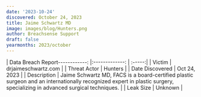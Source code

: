 ```yaml
---
date: '2023-10-24'
discovered: October 24, 2023
title: Jaime Schwartz MD
image: images/blog/Hunters.png
author: Breachsense Support
draft: false
yearmonths: 2023/october
---
```


| Data Breach Report------------:     |:-------------:    | :-----:|
| Victim      | drjaimeschwartz.com      | 
| Threat Actor      | Hunters      | 
| Date Discovered      | Oct 24, 2023      | 
| Description      | Jaime Schwartz MD, FACS is a board-certified plastic surgeon and an internationally recognized expert in plastic surgery, specializing in advanced surgical techniques.      | 
| Leak Size      | Unknown      | 

